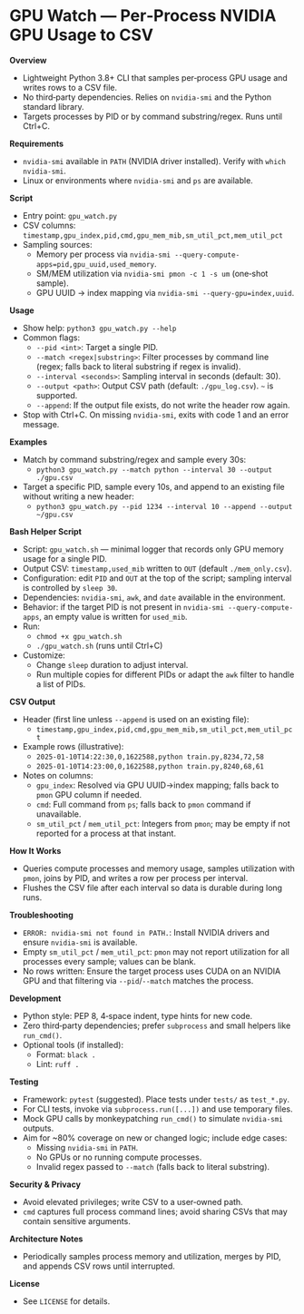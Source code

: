 # GPU Watch — Per‑Process NVIDIA GPU Usage to CSV

**Overview**
- Lightweight Python 3.8+ CLI that samples per‑process GPU usage and writes rows to a CSV file.
- No third‑party dependencies. Relies on `nvidia-smi` and the Python standard library.
- Targets processes by PID or by command substring/regex. Runs until Ctrl+C.

**Requirements**
- `nvidia-smi` available in `PATH` (NVIDIA driver installed). Verify with `which nvidia-smi`.
- Linux or environments where `nvidia-smi` and `ps` are available.

**Script**
- Entry point: `gpu_watch.py`
- CSV columns: `timestamp,gpu_index,pid,cmd,gpu_mem_mib,sm_util_pct,mem_util_pct`
- Sampling sources:
  - Memory per process via `nvidia-smi --query-compute-apps=pid,gpu_uuid,used_memory`.
  - SM/MEM utilization via `nvidia-smi pmon -c 1 -s um` (one‑shot sample).
  - GPU UUID → index mapping via `nvidia-smi --query-gpu=index,uuid`.

**Usage**
- Show help: `python3 gpu_watch.py --help`
- Common flags:
  - `--pid <int>`: Target a single PID.
  - `--match <regex|substring>`: Filter processes by command line (regex; falls back to literal substring if regex is invalid).
  - `--interval <seconds>`: Sampling interval in seconds (default: 30).
  - `--output <path>`: Output CSV path (default: `./gpu_log.csv`). `~` is supported.
  - `--append`: If the output file exists, do not write the header row again.
- Stop with Ctrl+C. On missing `nvidia-smi`, exits with code 1 and an error message.

**Examples**
- Match by command substring/regex and sample every 30s:
  - `python3 gpu_watch.py --match python --interval 30 --output ./gpu.csv`
- Target a specific PID, sample every 10s, and append to an existing file without writing a new header:
  - `python3 gpu_watch.py --pid 1234 --interval 10 --append --output ~/gpu.csv`

**Bash Helper Script**
- Script: `gpu_watch.sh` — minimal logger that records only GPU memory usage for a single PID.
- Output CSV: `timestamp,used_mib` written to `OUT` (default `./mem_only.csv`).
- Configuration: edit `PID` and `OUT` at the top of the script; sampling interval is controlled by `sleep 30`.
- Dependencies: `nvidia-smi`, `awk`, and `date` available in the environment.
- Behavior: if the target PID is not present in `nvidia-smi --query-compute-apps`, an empty value is written for `used_mib`.
- Run:
  - `chmod +x gpu_watch.sh`
  - `./gpu_watch.sh` (runs until Ctrl+C)
- Customize:
  - Change `sleep` duration to adjust interval.
  - Run multiple copies for different PIDs or adapt the `awk` filter to handle a list of PIDs.

**CSV Output**
- Header (first line unless `--append` is used on an existing file):
  - `timestamp,gpu_index,pid,cmd,gpu_mem_mib,sm_util_pct,mem_util_pct`
- Example rows (illustrative):
  - `2025-01-10T14:22:30,0,1622588,python train.py,8234,72,58`
  - `2025-01-10T14:23:00,0,1622588,python train.py,8240,68,61`
- Notes on columns:
  - `gpu_index`: Resolved via GPU UUID→index mapping; falls back to `pmon` GPU column if needed.
  - `cmd`: Full command from `ps`; falls back to `pmon` command if unavailable.
  - `sm_util_pct` / `mem_util_pct`: Integers from `pmon`; may be empty if not reported for a process at that instant.

**How It Works**
- Queries compute processes and memory usage, samples utilization with `pmon`, joins by PID, and writes a row per process per interval.
- Flushes the CSV file after each interval so data is durable during long runs.

**Troubleshooting**
- `ERROR: nvidia-smi not found in PATH.`: Install NVIDIA drivers and ensure `nvidia-smi` is available.
- Empty `sm_util_pct` / `mem_util_pct`: `pmon` may not report utilization for all processes every sample; values can be blank.
- No rows written: Ensure the target process uses CUDA on an NVIDIA GPU and that filtering via `--pid`/`--match` matches the process.

**Development**
- Python style: PEP 8, 4‑space indent, type hints for new code.
- Zero third‑party dependencies; prefer `subprocess` and small helpers like `run_cmd()`.
- Optional tools (if installed):
  - Format: `black .`
  - Lint: `ruff .`

**Testing**
- Framework: `pytest` (suggested). Place tests under `tests/` as `test_*.py`.
- For CLI tests, invoke via `subprocess.run([...])` and use temporary files.
- Mock GPU calls by monkeypatching `run_cmd()` to simulate `nvidia-smi` outputs.
- Aim for ~80% coverage on new or changed logic; include edge cases:
  - Missing `nvidia-smi` in `PATH`.
  - No GPUs or no running compute processes.
  - Invalid regex passed to `--match` (falls back to literal substring).

**Security & Privacy**
- Avoid elevated privileges; write CSV to a user‑owned path.
- `cmd` captures full process command lines; avoid sharing CSVs that may contain sensitive arguments.

**Architecture Notes**
- Periodically samples process memory and utilization, merges by PID, and appends CSV rows until interrupted.

**License**
- See `LICENSE` for details.
